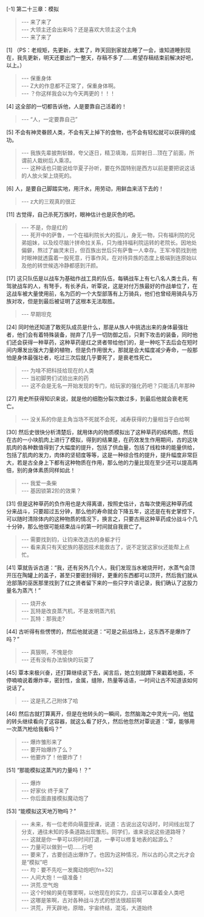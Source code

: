 
[-1] 第二十三章：模拟
>--- 来了来了<br>
>--- 大领主还会出来吗？还是喜欢大领主这个主角<br>
>--- 来了来了<br>

[1] （PS：老规矩，先更新，太累了，昨天回到家就去睡了一会，谁知道睡到现在，我先更新，明天还要出门一整天，存稿不多了……希望存稿结束前解决好吧，以上。）
>--- 保重身体<br>
>--- Z大的作息都不正常了，保重身体啊。<br>
>--- ？你这样我会以为今天两更的！！！<br>

[4] 这全部的一切都告诉他，人是要靠自己活着的！
>--- “人，一定要靠自己”<br>

[5] 不会有神灵眷顾人类，不会有天上掉下的食物，也不会有轻松就可以获得的成功。
>--- 我族先辈披荆斩棘，夸父逐日，精卫填海，后羿射日...顶在了前面，所谓前人栽树后人乘凉。<br>
>--- 这种话也只能说给华夏子孙听，要在外国特别是西方以前是要把说这话的人放火架上烧死的。<br>

[6] 人，是要自己脚踏实地，用汗水，用劳动，用鲜血来活下去的！
>--- z大的三观真的很正<br>

[11] 古觉得，自己杀死万族时，眼神估计也是灰色的吧。
>--- 不是，你是红的<br>
>--- 死开中的萨鲁，一个在福利院长大的孤儿，身无一物，只有福利院的兄弟姐妹，以及绞尽脑汁拼命拉关系，只为维持福利院运转的老院长。因地处偏僻，熬过了幽灵末日，但百族出世后只有萨鲁一人幸存。王军冷箭找到他时眼神就透露着一股死意，行事作风，在对待异族的态度上极端到连原始以及他的转世候选冷静都感到汗颜。<br>

[17] 这只队伍是以战车为基础作战工具的队伍，每辆战车上有七八名人类士兵，有驾驶战车的人，有弩手，有长矛兵，听覃说，这是对付万族最好的作战单位了，在这战车被大量使用前，名为匹的一个大型部落有上万骑兵，他们也曾经用骑兵与万族对攻，但是到最后被证明了这根本无法取胜。
>--- 早期坦克<br>

[24] 同时他还知道了敢死队成员是什么，那是从族人中挑选出来的身体最强壮者，他们会有着特殊装备，抛弃了几乎一切防御之后，只剩下攻击的装备，同时他们还会获得一种草药，这种草药是红之贤者带给他们的，是一种吃下去后会在短时间内爆发出强大力量的植物，但是负作用很大，那就是会大幅度减少寿命，一般那怕是身体最强壮者，吃过三次后就几乎要死了，是衰老性死亡。
>--- 为啥不把科技给现在的人类<br>
>--- 当初脚男们试验出来的药<br>
>--- 这不会是无名一开始发现的专门，给玩家的强化药吧？只能活几年那种<br>

[27] 用史所获得知识来说，就是他的细胞分裂次数过多，到最后他就会衰老死亡。
>--- 没关系的你是主角当场不死就不会死，减寿获得的力量相当于白给啊<br>

[30] 然后史很快分析清楚后，就用体内的物质模拟出了这种草药的结构图，然后在古的一小块肌肉上进行了模拟，得到的结果是，在药效发生作用期间，古的这块肌肉的各种数值得到了大幅度的提升，包括了供血量，包括了线粒体的能量供给，包括了肌肉的发力，肉体的坚韧度等等，这是一种综合性的提升，提升幅度非常巨大，若是古全身上下都有这种物质在作用，那么他的力量比现在至少还可以提高两倍，别的身体素质同样如此！
>--- 我爱一条柴<br>
>--- 基因锁第2阶的效果？<br>

[31] 但是这种草药的负作用也是大得离谱，按照史估计，古每次使用这种草药成分来战斗，只要超过五分钟，那么他的寿命就会下降五年，这还是在有史掌控下，可以随时清除体内的这种物质的情况下，换言之，只要古用这种草药成分战斗个几十分钟，那么他很可能结束战斗的第一时间就自我衰亡了。
>--- 需要找到钧，让钧来改造古的身躯才行<br>
>--- 看来真只有天蛇族的基因技术能救古了，说不定犹这家伙还能帮上点忙。<br>

[41] 覃就告诉古道：“我，还有另外几个人，我们发现当水被烧开时，水蒸气会顶开压在陶罐上的盖子，甚至只要密封得好，更重的东西都可以顶开，然后我们就从沧部落的巫医那里找到了红之贤者留下来的一些只字片语记录，我们确认了这股力量名为蒸汽！”
>--- 烧开水<br>
>--- 瓦特是改良蒸汽机，不是发明蒸汽机<br>
>--- 瓦特：那我走?<br>

[44] 古听得有些愣愣的，然后他就说道：“可是之前战场上，这东西不是爆炸了吗？”
>--- 真狠啊，不愧是你<br>
>--- 还有没有办法愉快的玩耍了<br>

[45] 覃本来极兴奋，还打算继续说下去，闻言后，她立刻就蹲下来戳着地面，不停喃喃说着爆炸率，密封性，金属，缝隙，热量等话语，一时间让古不知道该如何说话了。
>--- 这是孔乙己附体了哈<br>

[46] 然后古就打算离开，但是在他转头的一瞬间，忽然脑海之中灵光一闪，他猛的转头继续看向了这容器，就这么看了好久，然后他忽然对覃说道：“覃，能够用一次蒸汽枪给我看吗？”
>--- 爆炸雏形来了<br>
>--- 要开始爆炸了么？<br>
>--- 他要炸了！他要炸了！<br>

[51] “那能模拟这蒸汽的力量吗！？”
>--- 爆炸<br>
>--- 好家伙 终于来了<br>
>--- 你后面直接模拟魔动炮了<br>

[53] “能模拟这天地万物吗？”
>--- 未来，有一位老师向萌童授课，说道：古说出这句话时，时间线出现了分支，通往未知的多条道路出现雏形。同学们，谁来说说这些道路呀？<br>
>--- 这就是你一拳可以将时间打退，一拳可以修复地表的起源么？<br>
>--- 力量可以做到一切……行吧<br>
>--- 要来了，古要创造出爆炸了。也因为这种情况，所以古的心灵之光才会是“模拟”吧<br>
>--- 均：要不先吃一发魔动炮吧[fn=32]<br>
>--- 人间大炮！一级准备！<br>
>--- 洪荒.空气炮<br>
>--- 这个时候的昊在哪里啊，以他现在的实力，应该可以罩着全人类吧<br>
>--- 这哪是笨啊，古对各种战斗方式的想法很超前啊<br>
>--- 洪荒，开天辟地，原暗，宇宙终结，混沌，大道始终<br>
